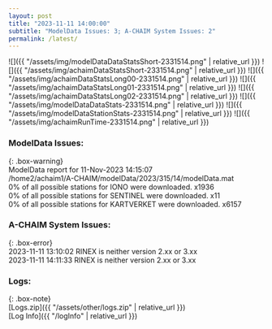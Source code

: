 ```yaml
---
layout: post
title: "2023-11-11 14:00:00"
subtitle: "ModelData Issues: 3; A-CHAIM System Issues: 2"
permalink: /latest/
---
```


![]({{ "/assets/img/modelDataDataStatsShort-2331514.png" | relative_url }})
![]({{ "/assets/img/achaimDataStatsShort-2331514.png" | relative_url }})
![]({{ "/assets/img/achaimDataStatsLong00-2331514.png" | relative_url }})
![]({{ "/assets/img/achaimDataStatsLong01-2331514.png" | relative_url }})
![]({{ "/assets/img/achaimDataStatsLong02-2331514.png" | relative_url }})
![]({{ "/assets/img/modelDataDataStats-2331514.png" | relative_url }})
![]({{ "/assets/img/modelDataStationStats-2331514.png" | relative_url }})
![]({{ "/assets/img/achaimRunTime-2331514.png" | relative_url }})


### ModelData Issues:  
  
{: .box-warning}  
 ModelData report for 11-Nov-2023 14:15:07   
 /home2/achaim1/A-CHAIM/modelData/2023/315/14/modelData.mat   
 0% of all possible stations for IONO were downloaded. x1936   
 0% of all possible stations for SENTINEL were downloaded. x11   
 0% of all possible stations for KARTVERKET were downloaded. x6157   
  
### A-CHAIM System Issues:  
  
{: .box-error}  
2023-11-11 13:10:02 RINEX is neither version 2.xx or 3.xx  
2023-11-11 14:11:33 RINEX is neither version 2.xx or 3.xx  

### Logs:  
  
{: .box-note}  
[Logs.zip]({{ "/assets/other/logs.zip" | relative_url }})  
[Log Info]({{ "/logInfo" | relative_url }})  
